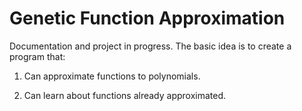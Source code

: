 # Genetic Function Approximation

Documentation and project in progress. The basic idea is to create a program that:

1. Can approximate functions to polynomials.

2. Can learn about functions already approximated.